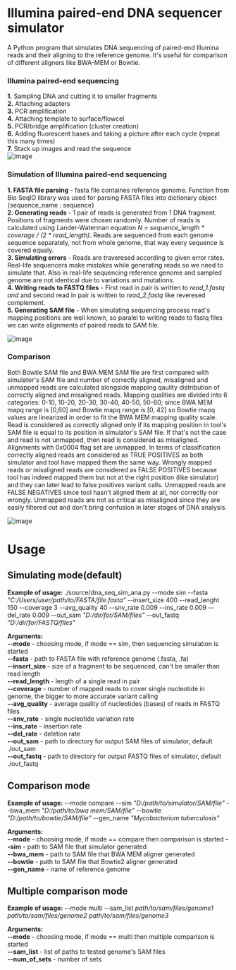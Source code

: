 # Illumina paired-end DNA sequencer simulator
A Python program that simulates DNA sequencing of paired-end Illumina reads and their aligning to the reference genome. It's useful for comparison of different aligners like BWA-MEM or Bowtie. </br>

### Illumina paired-end sequencing 
__1.__ Sampling DNA and cutting it to smaller fragments </br>
__2.__ Attaching adapters</br>
__3.__ PCR amplification</br>
__4.__ Attaching template to surface/flowcel</br>
__5.__ PCR/bridge amplification (cluster creation)</br>
__6.__ Adding fluorescent bases and taking a 
picture after each cycle (repeat this many 
times)</br>
__7.__ Stack up images and read the sequence</br>
![image](https://user-images.githubusercontent.com/76231958/169331402-92aa6bac-2388-4eb8-801e-a9acd37f7549.png)

### Simulation of Illumina paired-end sequencing
__1. FASTA file parsing__ - fasta file containes reference genome. Function from Bio SeqIO library was used for parsing FASTA files into dictionary object {sequence_name : sequence} </br>
__2. Generating reads__ - 1 pair of reads is generated from 1 DNA fragment. Positions of fragments were chosen randomly. Number of reads is calculated using Lander-Waterman equation _N = sequence_length * coverage / (2 * read_length)_. Reads are sequenced from each genome sequence separately, not from whole genome, that way every sequence is covered equaly. </br>
__3. Simulating errors__ - Reads are traveresed according to given error rates. Real-life sequencers make mistakes while generating reads so we need to simulate that. Also 
in real-life sequencing reference genome and sampled genome are not identical due to variations and mutations. </br>
__4. Writing reads to FASTQ files__ - First read in pair is written to _read_1.fastq and_ and second read in pair is written to _read_2.fastq_ like reveresed complement. </br>
__5. Generating SAM file__ - When simulating sequencing process read's mapping positions are well known, so paralel to writing reads to fastq files we can write alignments of paired reads to SAM file.

![image](https://user-images.githubusercontent.com/76231958/169332015-1312016d-8280-4ee9-86b0-64893cf72df6.png)


### Comparison
Both Bowtie SAM file and BWA MEM SAM file are first compared with simulator's SAM file and number of correctly aligned, misaligned and unmapped reads are calculated alongside mapping qaulity distribution of correctly aligned and misaligned reads. Mapping qualities are divided into 6 categories: 0-10, 10-20, 20-30, 30-40, 40-50, 50-60; since BWA MEM mapq range is [0,60] and Bowtie mapq range is [0, 42] so Bowtie mapq values are linearized in order to fit the BWA MEM mapping quality scale. Read is considered as correctly aligned only if its mapping position in tool's SAM file is equal to its position in simulator's SAM file. If that's not the case and read is not unmapped, then read is considered as misaligned. Alignments with 0x0004 flag set are unmapped. In terms of classification correctly aligned reads are considered as TRUE POSITIVES as both simulator and tool have mapped them the same way. Wrongly mapped reads or misaligned reads are considered as FALSE POSITIVES because tool has indeed mapped them but not at the right position (like simulator) and they can later lead to false positives variant calls. Unmapped reads are FALSE NEGATIVES since tool hasn't aligned them at all, nor correctly nor wrongly. Unmapped reads are not as critical as misaligned since they are easily filtered out and don't bring confusion in later stages of DNA analysis.

![image](https://user-images.githubusercontent.com/76231958/169332386-013c93f1-cb60-488c-869d-02ff3b0c5b6e.png)



# Usage
## Simulating mode(default)
<b>Example of usage:</b> ./source/dna_seq_sim_ana.py --mode sim --fasta <i>"C:/Users/user/path/to/FASTA/file.fasta"</i> --insert_size 400 --read_lenght 150 --coverage 3 --avg_quality 40 --snv_rate 0.009 
--ins_rate 0.009 --del_rate 0.009 --out_sam <i>"D:/dir/for/SAM/files"</i> --out_fastq <i>"D:/dir/for/FASTQ/files"</i> </br>

<b>Arguments:</b> </br>
__--mode__ - choosing mode, if mode == sim, then sequencing simulation is started </br>
<b>--fasta </b> - path to FASTA file with reference genome (.fasta, .fa) </br>
<b>--insert_size </b> - size of a fragment to be sequenced, can't be smaller than read length </br>
<b>--read_length</b> - length of a single read in pair <br/>
<b>--coverage</b> - number of mapped reads to cover single nucleotide in genome, the bigger to more accurate variant calling </br>
<b>--avg_quality</b> - average quality of nucleotides (bases) of reads in FASTQ files </br>
<b>--snv_rate</b> - single nucleotide variation rate </br>
<b>--ins_rate</b> - insertion rate </br>
<b>--del_rate</b> - deletion rate <br>
<b>--out_sam</b> - path to directory for output SAM files of simulator, default ./out_sam </br>
<b>--out_fastq</b> - path to directory for output FASTQ files of simulator, default ./out_fastq <br>

## Comparison mode
<b>Example of usage:</b> --mode compare --sim <i>"D:/path/to/simulator/SAM/file"</i> --bwa_mem <i>"D:/path/to/bwa mem/SAM/file"</i> --bowtie <i>"D:/path/to/bowtie/SAM/file"</i> --gen_name <i>"Mycobacterium tuberculosis"</i> </br>

<b>Arguments:</b> </br>
__--mode__ - choosing mode, if mode == compare then comparison is started
<b>--sim</b> - path to SAM file that simulator generated </br>
<b>--bwa_mem</b> - path to SAM file that BWA MEM aligner generated </br>
<b>--bowtie</b> - path to SAM file that Bowtie2 aligner generated </br>
<b>--gen_name</b> - name of reference genome

## Multiple comparison mode
<b>Example of usage:</b> --mode multi --sam_list <i>path/to/sam/files/genome1 path/to/sam/files/genome2 path/to/sam/files/genome3</i></br>

<b>Arguments:</b> </br>
__--mode__ - choosing mode, if mode == multi then multiple comparison is started</br>
__--sam_list__ - list of paths to tested genome's SAM files</br>
__--num_of_sets__ - number of sets</br>

